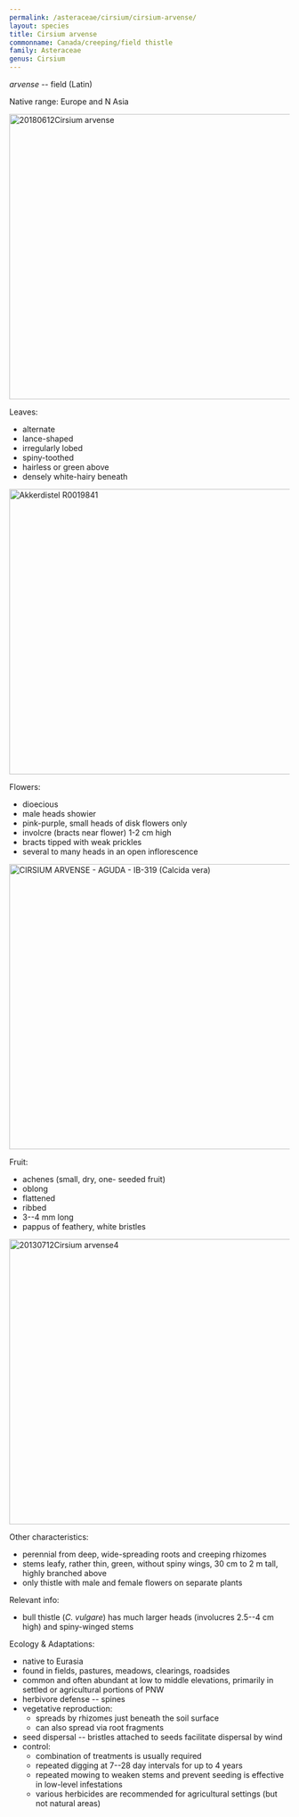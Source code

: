 ```yaml
---
permalink: /asteraceae/cirsium/cirsium-arvense/
layout: species
title: Cirsium arvense
commonname: Canada/creeping/field thistle
family: Asteraceae
genus: Cirsium
---
```


*arvense* -- field (Latin)

Native range: Europe and N Asia

<a title="AnRo0002 / CC0" href="https://commons.wikimedia.org/wiki/File:20180612Cirsium_arvense.jpg"><img width="512" alt="20180612Cirsium arvense" src="https://upload.wikimedia.org/wikipedia/commons/thumb/b/b0/20180612Cirsium_arvense.jpg/512px-20180612Cirsium_arvense.jpg"></a>

Leaves:
  - alternate
  - lance-shaped
  - irregularly lobed
  - spiny-toothed
  - hairless or green above
  - densely white-hairy beneath

<a title="Me / Public domain" href="https://commons.wikimedia.org/wiki/File:Akkerdistel_R0019841.JPG"><img width="512" alt="Akkerdistel R0019841" src="https://upload.wikimedia.org/wikipedia/commons/thumb/9/98/Akkerdistel_R0019841.JPG/512px-Akkerdistel_R0019841.JPG"></a>

Flowers:
  - dioecious
  - male heads showier
  - pink-purple, small heads of disk flowers only
  - involcre (bracts near flower) 1-2 cm high
  - bracts tipped with weak prickles
  - several to many heads in an open inflorescence

<a title="Isidre blanc / CC BY-SA (https://creativecommons.org/licenses/by-sa/4.0)" href="https://commons.wikimedia.org/wiki/File:CIRSIUM_ARVENSE_-_AGUDA_-_IB-319_(Calcida_vera).JPG"><img width="512" alt="CIRSIUM ARVENSE - AGUDA - IB-319 (Calcida vera)" src="https://upload.wikimedia.org/wikipedia/commons/thumb/8/86/CIRSIUM_ARVENSE_-_AGUDA_-_IB-319_%28Calcida_vera%29.JPG/512px-CIRSIUM_ARVENSE_-_AGUDA_-_IB-319_%28Calcida_vera%29.JPG"></a>

Fruit:
  - achenes (small, dry, one- seeded fruit)
  - oblong
  - flattened
  - ribbed
  - 3--4 mm long
  - pappus of feathery, white bristles

<a title="AnRo0002 / CC0" href="https://commons.wikimedia.org/wiki/File:20130712Cirsium_arvense4.jpg"><img width="512" alt="20130712Cirsium arvense4" src="https://upload.wikimedia.org/wikipedia/commons/thumb/b/b0/20130712Cirsium_arvense4.jpg/512px-20130712Cirsium_arvense4.jpg"></a>

Other characteristics:
  - perennial from deep, wide-spreading roots and creeping rhizomes
  - stems leafy, rather thin, green, without spiny wings, 30 cm to 2 m tall, highly branched above
  - only thistle with male and female flowers on separate plants

Relevant info:
  - bull thistle (*C. vulgare*) has much larger heads (involucres 2.5--4 cm high) and spiny-winged stems


Ecology & Adaptations:
  - native to Eurasia
  - found in fields, pastures, meadows, clearings, roadsides
  - common and often abundant at low to middle elevations, primarily in settled or agricultural portions of PNW
  - herbivore defense -- spines
  - vegetative reproduction:
    - spreads by rhizomes just beneath the soil surface
    - can also spread via root fragments
  - seed dispersal -- bristles attached to seeds facilitate dispersal by wind
  - control:
    - combination of treatments is usually required
    - repeated digging at 7--28 day intervals for up to 4 years
    - repeated mowing to weaken stems and prevent seeding is effective in low-level infestations
    - various herbicides are recommended for agricultural settings (but not natural areas)
